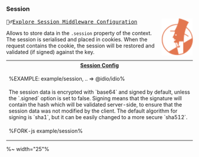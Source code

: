 ### Session

<img src="./doc/session.svg?sanitize=true" align="right" height="100"><kbd>👳‍♂️[Explore Session Middleware Configuration](../../wiki/Session)</kbd>

Allows to store data in the `.session` property of the context. The session is serialised and placed in cookies. When the request contains the cookie, the session will be restored and validated (if signed) against the key.

<table>
<!-- block-start -->
<tr><th><a href="example/session.js">Session Config</a></th></tr>
<tr><td>

%EXAMPLE: example/session, .. => @idio/idio%
</td>
</tr>
<tr><td>
<md2html>The session data is encrypted with `base64` and signed by default, unless the `.signed` option is set to false. Signing means that the signature will contain the hash which will be validated server-side, to ensure that the session data was not modified by the client. The default algorithm for signing is `sha1`, but it can be easily changed to a more secure `sha512`.</md2html>
</td>
</tr>
<tr>
<td>

%FORK-js example/session%
</td>
<!-- <td>%FORKERR-fs example/session%</td> -->
</tr>
</table>

%~ width="25"%